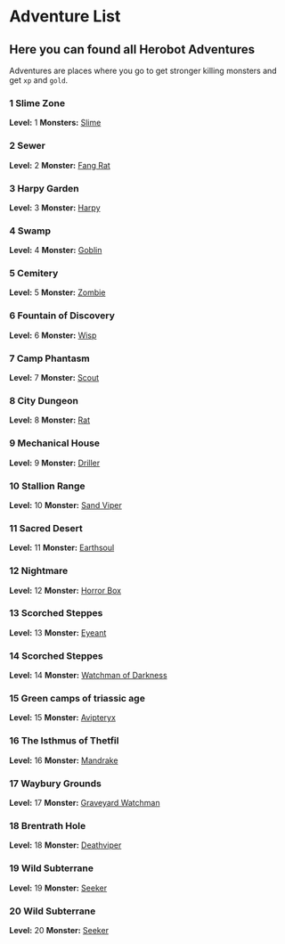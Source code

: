 # Adventure List

## Here you can found all Herobot Adventures

Adventures are places where you go to get stronger killing monsters and get `xp` and `gold`.

### 1 Slime Zone

**Level:** 1
**Monsters:** [Slime](https://github.com/lucasgmagalhaes/herobot/blob/postgree-orm/docs/monsters.md)

### 2 Sewer

**Level:** 2
**Monster:** [Fang Rat](https://github.com/lucasgmagalhaes/herobot/blob/postgree-orm/docs/monsters.md)

### 3 Harpy Garden

**Level:** 3
**Monster:** [Harpy](https://github.com/lucasgmagalhaes/herobot/blob/postgree-orm/docs/monsters.md)

### 4 Swamp

**Level:** 4
**Monster:** [Goblin](https://github.com/lucasgmagalhaes/herobot/blob/postgree-orm/docs/monsters.md)

### 5 Cemitery

**Level:** 5
**Monster:** [Zombie](https://github.com/lucasgmagalhaes/herobot/blob/postgree-orm/docs/monsters.md)

### 6 Fountain of Discovery

**Level:** 6
**Monster:** [Wisp](https://github.com/lucasgmagalhaes/herobot/blob/postgree-orm/docs/monsters.md)

### 7 Camp Phantasm

**Level:** 7
**Monster:** [Scout](https://github.com/lucasgmagalhaes/herobot/blob/postgree-orm/docs/monsters.md)

### 8 City Dungeon

**Level:** 8
**Monster:** [Rat](https://github.com/lucasgmagalhaes/herobot/blob/postgree-orm/docs/monsters.md)

### 9 Mechanical House

**Level:** 9
**Monster:** [Driller](https://github.com/lucasgmagalhaes/herobot/blob/postgree-orm/docs/monsters.md)

### 10 Stallion Range

**Level:** 10
**Monster:** [Sand Viper](https://github.com/lucasgmagalhaes/herobot/blob/postgree-orm/docs/monsters.md)

### 11 Sacred Desert

**Level:** 11
**Monster:** [Earthsoul](https://github.com/lucasgmagalhaes/herobot/blob/postgree-orm/docs/monsters.md)

### 12 Nightmare

**Level:** 12
**Monster:** [Horror Box](https://github.com/lucasgmagalhaes/herobot/blob/postgree-orm/docs/monsters.md)

### 13 Scorched Steppes

**Level:** 13
**Monster:** [Eyeant](https://github.com/lucasgmagalhaes/herobot/blob/postgree-orm/docs/monsters.md)

### 14 Scorched Steppes

**Level:** 14
**Monster:** [Watchman of Darkness](https://github.com/lucasgmagalhaes/herobot/blob/postgree-orm/docs/monsters.md)

### 15 Green camps of triassic age

**Level:** 15
**Monster:** [Avipteryx](https://github.com/lucasgmagalhaes/herobot/blob/postgree-orm/docs/monsters.md)

### 16 The Isthmus of Thetfil

**Level:** 16
**Monster:** [Mandrake](https://github.com/lucasgmagalhaes/herobot/blob/postgree-orm/docs/monsters.md)

### 17 Waybury Grounds

**Level:** 17
**Monster:** [Graveyard Watchman](https://github.com/lucasgmagalhaes/herobot/blob/postgree-orm/docs/monsters.md)

### 18 Brentrath Hole

**Level:** 18
**Monster:** [Deathviper](https://github.com/lucasgmagalhaes/herobot/blob/postgree-orm/docs/monsters.md)

### 19 Wild Subterrane

**Level:** 19
**Monster:** [Seeker](https://github.com/lucasgmagalhaes/herobot/blob/postgree-orm/docs/monsters.md)

### 20 Wild Subterrane

**Level:** 20
**Monster:** [Seeker](https://github.com/lucasgmagalhaes/herobot/blob/postgree-orm/docs/monsters.md)
